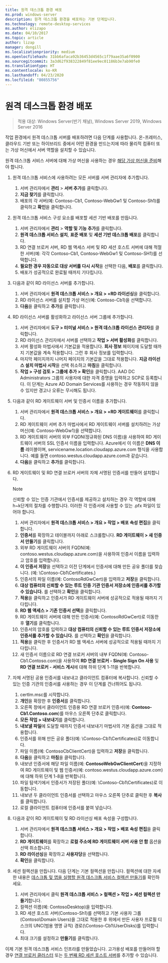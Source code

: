```yaml
---
title: 원격 데스크톱 환경 배포
ms.prod: windows-server
description: 원격 데스크톱 환경을 배포하는 기본 단계입니다.
ms.technology: remote-desktop-services
ms.author: elizapo
ms.date: 04/10/2017
ms.topic: article
author: lizap
manager: dongill
ms.localizationpriority: medium
ms.openlocfilehash: 31bb6afaca92b36453d4565c1f79aae35a6f0900
ms.sourcegitcommit: 3a3d62f938322849f81ee9ec01186b3e7ab90fe0
ms.translationtype: HT
ms.contentlocale: ko-KR
ms.lasthandoff: 04/23/2020
ms.locfileid: "80855756"
---
```

# <a name="deploy-your-remote-desktop-environment"></a>원격 데스크톱 환경 배포

>적용 대상: Windows Server(반기 채널), Windows Server 2019, Windows Server 2016

작업 환경에서 원격 데스크톱 서버를 배포하려면 다음 단계를 사용합니다. 온-프레미스, 클라우드 기반 또는 하이브리드 중에서 어떤 환경을 만드는지에 따라 물리적 컴퓨터 또는 가상 머신에서 서버 역할을 설치할 수 있습니다. 

원격 데스크톱 서비스 서버에 대해 가상 머신을 사용하는 경우 [해당 가상 머신을 준비](rds-prepare-vms.md)해야 합니다.
  
  
1.  원격 데스크톱 서비스에 사용하려는 모든 서버를 서버 관리자에 추가합니다.  
    1.  서버 관리자에서 **관리** > **서버 추가**를 클릭합니다.  
    2.  **지금 찾기**를 클릭합니다.  
    3.  배포의 각 서버(예: Contoso-Cb1, Contoso-WebGw1 및 Contoso-Sh1)를 클릭하고 **확인**을 클릭합니다.  
2.  원격 데스크톱 서비스 구성 요소를 배포할 세션 기반 배포를 만듭니다.  
    1.  서버 관리자에서 **관리** > **역할 및 기능 추가**를 클릭합니다.  
    2.  **원격 데스크톱 서비스 설치**, **표준 배포** 및 **세션 기반 데스크톱 배포**를 클릭합니다.  
    3.  RD 연결 브로커 서버, RD 웹 액세스 서버 및 RD 세션 호스트 서버에 대해 적절 한 서버(예: 각각 Contoso-Cb1, Contoso-WebGw1 및 Contoso-SH1)를 선택합니다.  
    4.  **필요한 경우 자동으로 대상 서버를 다시 시작**을 선택한 다음, **배포**를 클릭합니다.  
    5.  배포가 성공적으로 완료될 때까지 기다립니다.  
3.  다음과 같이 RD 라이선스 서버를 추가합니다.  
    1.  서버 관리자에서 **원격 데스크톱 서비스 > 개요 > +RD 라이선싱**을 클릭합니다.  
    2.  RD 라이선스 서버를 설치할 가상 머신(예: Contoso-Cb1)을 선택합니다.  
    3.  **다음**을 클릭하고 **추가**를 클릭합니다.  
4.  RD 라이선스 서버를 활성화하고 라이선스 서버 그룹에 추가합니다.  
    1.  서버 관리자에서 **도구 > 터미널 서비스 > 원격 데스크톱 라이선스 관리자**를 클릭합니다.  
    2.  RD 라이선스 관리자에서 서버를 선택하고 **작업 > 서버 활성화**를 클릭합니다.  
    3.  서버 활성화 마법사에서 기본값을 적용합니다. **회사 정보** 페이지에 도달할 때까지 기본값을 계속 적용합니다. 그런 후 회사 정보를 입력합니다.  
    4.  마지막 페이지까지 나머지 페이지의 기본값을 그대로 적용합니다. **지금 라이선스 설치 마법사 시작**을 선택 취소하고 **마침**을 클릭합니다.  
    5.  **작업 > 구성 검토 > 그룹에 추가 > 확인**을 클릭합니다. AAD DC Administrators 그룹의 사용자에 대한 자격 증명을 입력하고 SCP로 등록합니다. 이 단계는 Azure AD Domain Services를 사용하는 경우 작동하지 않을 수 있지만 경고나 오류는 무시해도 됩니다.  
5.  다음과 같이 RD 게이트웨이 서버 및 인증서 이름을 추가합니다.  
    1.  서버 관리자에서 **원격 데스크톱 서비스 > 개요 > +RD 게이트웨이**를 클릭합니다.  
    2.  RD 게이트웨이 서버 추가 마법사에서 RD 게이트웨이 서버를 설치하려는 가상 머신(예: Contoso-WebGw1)을 선택합니다.  
    3.  RD 게이트웨이 서버의 외부 FQDN(정규화된 DNS 이름)을 사용하여 RD 게이트웨이 서버의 SSL 인증서 이름을 입력합니다. Azure에서 이 이름은 **DNS 이름** 레이블이며, servicename.location.cloudapp.azure.com 형식을 사용합니다. 예를 들면 contoso.westus.cloudapp.azure.com과 같습니다.  
    4.  **다음**을 클릭하고 **추가**를 클릭합니다.
6.  RD 게이트웨이 및 RD 연결 브로커 서버의 자체 서명된 인증서를 만들어 설치합니다.

       > [!NOTE]
       > 신뢰할 수 있는 인증 기관에서 인증서를 제공하고 설치하는 경우 각 역할에 대해 h~k단계의 절차를 수행합니다. 이러한 각 인증서에 사용할 수 있는 .pfx 파일이 있어야 합니다.
       
    1.  서버 관리자에서 **원격 데스크톱 서비스 > 개요 > 작업 > 배포 속성 편집**을 클릭합니다.  
    2.  **인증서**를 확장하고 테이블까지 아래로 스크롤합니다. **RD 게이트웨이 > 새 인증서 만들기**를 클릭합니다.  
    3.  외부 RD 게이트웨이 서버의 FQDN(예: contoso.westus.cloudapp.azure.com)을 사용하여 인증서 이름을 입력하고 암호를 입력합니다.  
    4.  **이 인증서 저장**을 선택하고 이전 단계에서 인증서에 대해 만든 공유 폴더를 찾습니다. (예: \Contoso-Cb1\Certificates.)  
    5.  인증서의 파일 이름(예: ContosoRdGwCert)을 입력하고 **저장**을 클릭합니다.  
    6.  **대상 컴퓨터의 신뢰할 수 있는 루트 인증 기관 인증서 저장소에 인증서를 추가할 수 있습니다.** 를 선택하고 **확인**을 클릭합니다.  
    7.  **적용**을 클릭하고 인증서가 RD 게이트웨이 서버에 성공적으로 적용될 때까지 기다립니다.  
    8.  **RD 웹 액세스 > 기존 인증서 선택**을 클릭합니다.  
    9.  RD 게이트웨이 서버에 대해 만든 인증서(예: ContosoRdGwCert)로 이동한 후 **열기**를 클릭합니다.  
    10. 인증서의 암호를 입력하고 **대상 컴퓨터의 신뢰할 수 있는 루트 인증서 저장소에 인증서를 추가할 수 있습니다.** 를 선택하고 **확인**을 클릭합니다.  
    11. **적용**을 클릭한 후 인증서가 RD 웹 액세스 서버에 성공적으로 적용될 때까지 기다립니다.  
    12. 새 인증서 이름으로 RD 연결 브로커 서버의 내부 FQDN(예: Contoso-Cb1.Contoso.com)을 사용하여 **RD 연결 브로커 - Single Sign On 사용** 및 **RD 연결 브로커 - 서비스 게시**에 대해 하위 단계 1-11을 반복합니다.  
7.  자체 서명된 공용 인증서를 내보내고 클라이언트 컴퓨터에 복사합니다. 신뢰할 수 있는 인증 기관의 인증서를 사용하는 경우 이 단계를 건너뛰어도 됩니다.  
    1.  certlm.msc를 시작합니다.  
    2.  **개인**을 확장한 후 **인증서**를 클릭합니다.  
    3.  오른쪽 창에서 클라이언트 인증용 RD 연결 브로커 인증서(예: **Contoso-Cb1.Contoso.com**)를 마우스 오른쪽 단추로 클릭합니다.  
    4.  **모든 작업 > 내보내기**를 클릭합니다.  
    5.  **내보낼 파일**에 도달할 때까지 인증서 내보내기 마법사의 기본 옵션을 그대로 적용합니다.  
    6.  인증서를 위해 만든 공유 폴더(예: \Contoso-Cb1\Certificates)로 이동합니다.  
    7.  파일 이름(예: ContosoCbClientCert)을 입력하고 **저장**을 클릭합니다.  
    8.  **다음**을 클릭하고 **마침**을 클릭합니다.  
    9.  내보낸 인증서에 해당 파일 이름(예: **ContosoWebGwClientCert**)을 지정하여 RD 게이트웨이 및 웹 인증서(예: contoso.westus.cloudapp.azure.com)에 대해 하위 단계 1-8을 반복합니다.  
    10. 파일 탐색기에서 인증서가 저장된 폴더(예: \Contoso-Cb1\Certificates)로 이동합니다.  
    11. 내보낸 두 클라이언트 인증서를 선택하고 마우스 오른쪽 단추로 클릭한 후 **복사**를 클릭합니다.  
    12. 로컬 클라이언트 컴퓨터에 인증서를 붙여 넣습니다.  
8.  다음과 같이 RD 게이트웨이 및 RD 라이선싱 배포 속성을 구성합니다.  
    1.  서버 관리자에서 **원격 데스크톱 서비스 > 개요 > 작업 > 배포 속성 편집**을 클릭합니다.  
    2.  **RD 게이트웨이**를 확장하고 **로컬 주소에 RD 게이트웨이 서버 사용 안 함** 옵션을 선택 취소합니다.  
    3.  **RD 라이선싱**을 확장하고 **사용자당**을 선택합니다.  
    4.  **확인**을 클릭합니다.  
10. 세션 컬렉션을 만듭니다. 다음 단계는 기본 컬렉션을 만듭니다. 컬렉션에 대한 자세한 내용은 [데스크톱 및 앱을 실행할 원격 데스크톱 서비스 컬렉션 만들기](rds-create-collection.md)를 확인하세요.
 
    1.  서버 관리자에서 클릭 **원격 데스크톱 서비스 > 컬렉션 > 작업 > 세션 컬렉션 만들기**합니다.  
    2.  컬렉션 이름(예: ContosoDesktop)을 입력합니다.  
    3.  RD 세션 호스트 서버(Contoso-Sh1)를 선택하고 기본 사용자 그룹(Contoso\Domain Users)을 그대로 적용한 후 위에서 만든 사용자 프로필 디스크의 UNC(범용 명명 규칙) 경로(\Contoso-Cb1\UserDisks)를 입력합니다.  
    4.  최대 크기를 설정하고 **만들기**를 클릭합니다.  
  

이제 기본 원격 데스크톱 서비스 인프라를 만들었습니다. 고가용성 배포를 만들어야 할 경우 [연결 브로커 클러스터](rds-connection-broker-cluster.md) 또는 [두 번째 RD 세션 호스트 서버](rds-scale-rdsh-farm.md)를 추가할 수 있습니다.

